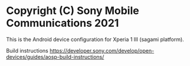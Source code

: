 Copyright (C) Sony Mobile Communications 2021
=============================================

This is the Android device configuration for Xperia 1 III (sagami platform).

Build instructions
https://developer.sony.com/develop/open-devices/guides/aosp-build-instructions/
